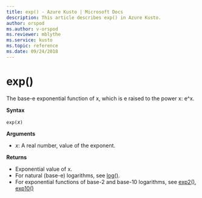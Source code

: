 ```yaml
---
title: exp() - Azure Kusto | Microsoft Docs
description: This article describes exp() in Azure Kusto.
author: orspod
ms.author: v-orspod
ms.reviewer: mblythe
ms.service: kusto
ms.topic: reference
ms.date: 09/24/2018
---
```

# exp()

The base-e exponential function of x, which is e raised to the power x: e^x.  

**Syntax**

`exp(`*x*`)`

**Arguments**

* *x*: A real number, value of the exponent.

**Returns**

* Exponential value of x.
* For natural (base-e) logarithms, see [log()](log-function.md).
* For exponential functions of base-2 and base-10 logarithms, see [exp2()](exp2-function.md), [exp10()](exp10-function.md)